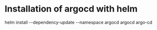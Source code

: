 # Installation of argocd with helm
helm install --dependency-update --namespace argocd  argocd argo-cd


